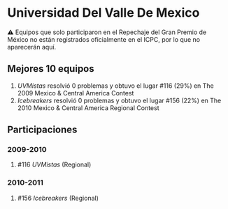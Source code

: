 # Universidad Del Valle De Mexico

:warning: Equipos que solo participaron en el Repechaje del Gran Premio de México no están registrados oficialmente en el ICPC, por lo que no aparecerán aquí.

## Mejores 10 equipos

1. _UVMistas_ resolvió 0 problemas y obtuvo el lugar #116 (29%) en The 2009 Mexico & Central America Contest
1. _Icebreakers_ resolvió 0 problemas y obtuvo el lugar #156 (22%) en The 2010 Mexico & Central America Regional Contest

## Participaciones

### 2009-2010

1. #116 _UVMistas_ (Regional)

### 2010-2011

1. #156 _Icebreakers_ (Regional)



